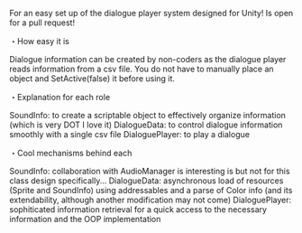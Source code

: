 For an easy set up of the dialogue player system designed for Unity! Is open for a pull request!

・How easy it is

Dialogue information can be created by non-coders as the dialogue player reads information from a csv file.
You do not have to manually place an object and SetActive(false) it before using it.

・Explanation for each role

SoundInfo: to create a scriptable object to effectively organize information (which is very DOT I love it)
DialogueData: to control dialogue information smoothly with a single csv file
DialoguePlayer: to play a dialogue

・Cool mechanisms behind each

SoundInfo: collaboration with AudioManager is interesting is but not for this class design specifically...
DialogueData: asynchronous load of resources (Sprite and SoundInfo) using addressables and a parse of Color info (and its extendability, although another modification may not come)
DialoguePlayer: sophiticated information retrieval for a quick access to the necessary information and the OOP implementation
